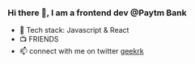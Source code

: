 ### Hi there 👋, I am a frontend dev @Paytm Bank

- :notebook: Tech stack: Javascript & React
- :tv: FRIENDS
- 📫 connect with me on twitter [geekrk](https://twitter.com/geekrk)
